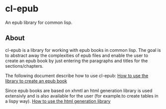 # cl-epub

An epub library for common lisp.

## About
cl-epub is a library for working with epub books in common lisp. The goal is to
abstract away the complexities of epub files and enable the user to create an
epub book by just entering the paragraphs and titles for the sections/chapters.

The following document describe how to use cl-epub: [How to use the library to
create an epub book](https://github.com/fabstr/cl-epub/blob/master/howto.md)

Since epub books are based on xhmtl an html generation library is used
extensivly and is also available for the user (for example.to create tables in a
lispy way). [How to use the html generation
library](https://github.com/fabstr/cl-epub/blob/master/html-generation.md)
